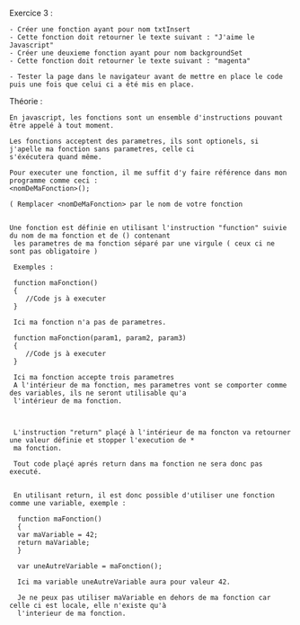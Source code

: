 Exercice 3 :

    - Créer une fonction ayant pour nom txtInsert
    - Cette fonction doit retourner le texte suivant : "J'aime le Javascript"
    - Créer une deuxieme fonction ayant pour nom backgroundSet
    - Cette fonction doit retourner le texte suivant : "magenta"

    - Tester la page dans le navigateur avant de mettre en place le code puis une fois que celui ci a été mis en place.


Théorie :

    En javascript, les fonctions sont un ensemble d'instructions pouvant être appelé à tout moment.

    Les fonctions acceptent des parametres, ils sont optionels, si j'apelle ma fonction sans parametres, celle ci
    s'éxécutera quand même.

    Pour executer une fonction, il me suffit d'y faire référence dans mon programme comme ceci :
    <nomDeMaFonction>();

    ( Remplacer <nomDeMaFonction> par le nom de votre fonction


    Une fonction est définie en utilisant l'instruction "function" suivie du nom de ma fonction et de () contenant
     les parametres de ma fonction séparé par une virgule ( ceux ci ne sont pas obligatoire )

     Exemples :

     function maFonction()
     {
        //Code js à executer
     }

     Ici ma fonction n'a pas de parametres.

     function maFonction(param1, param2, param3)
     {
        //Code js à executer
     }

     Ici ma fonction accepte trois parametres
     A l'intérieur de ma fonction, mes parametres vont se comporter comme des variables, ils ne seront utilisable qu'a
     l'intérieur de ma fonction.



     L'instruction "return" plaçé à l'intérieur de ma foncton va retourner une valeur définie et stopper l'execution de *
     ma fonction.

     Tout code plaçé aprés return dans ma fonction ne sera donc pas executé.


     En utilisant return, il est donc possible d'utiliser une fonction comme une variable, exemple :

      function maFonction()
      {
      var maVariable = 42;
      return maVariable;
      }

      var uneAutreVariable = maFonction();

      Ici ma variable uneAutreVariable aura pour valeur 42.

      Je ne peux pas utiliser maVariable en dehors de ma fonction car celle ci est locale, elle n'existe qu'à
      l'interieur de ma fonction.